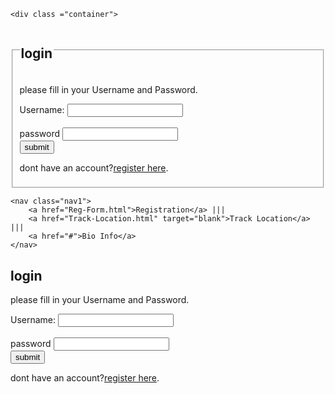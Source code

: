 <!DOCTYPE html>
<html>
<head>
	<meta charset="utf-8">
	<title></title>
</head>
<body>

	<div class ="container">
<div class ="row">
<div class =" col-md-12">
<fieldset>
	<legend><h2>login</h2></legend>
		<p>please fill in your Username and Password.</p>
	<form action = ""methods="post">
		<div class = " form-group">
			<label>Username:</label>
			<input type ="username" name="username" class = " form-control"required/>
		</div>
		<br>
		<div calss ="form- group">
			<label> password</label>
			<input type ="password" name="password" class="form-control"required>
		</div>
		<div class="form group">
			<input type="submit"name="submit" class="btn btn-primary"value="submit">
		</div>
			<p> dont have an account?<a href="Reg-Form.html">register here</a>.</p>
	</form>
</div>
</div>
</div>
</fieldset>	
</body>
</html>

<!DOCTYPE html>
<html lang = "en">

<head>
<meta charset = "UTF-8">
<title>login</title>
<link rel ="stylesheet"href="https://stackpath.bootstracdn.com/bootstrap/4.4.1/css/bootstrap.min.css">
</head>
<body>

	<nav class="nav1">
		<a href="Reg-Form.html">Registration</a> |||
		<a href="Track-Location.html" target="blank">Track Location</a> |||
		<a href="#">Bio Info</a>
	</nav>

<div class ="container">
<div class ="row">
<div class =" col-md-12">
<h2>login</h2>
<p>please fill in your Username and Password.</p>
<form action = ""methods="post">
<div class = " form-group">
<label>Username:</label>
<input type ="username" name="username" class = " form-control"required/>
</div>
<br>
<div calss ="form- group">
<label> password</label>
<input type ="password" name="password" class="form-control"required>
</div>
<div class="form group">
<input type="submit"name="submit" class="btn btn-primary"value="submit">
</div>
<p> dont have an account?<a href="Reg-Form.html">register here</a>.</p>
</form>
</div>
</div>
</div>
</body>
</html>
